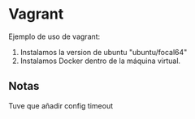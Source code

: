 # Vagrant

Ejemplo de uso de vagrant:
1. Instalamos la version de ubuntu "ubuntu/focal64"
2. Instalamos Docker dentro de la máquina virtual.

## Notas
Tuve que añadir config timeout
